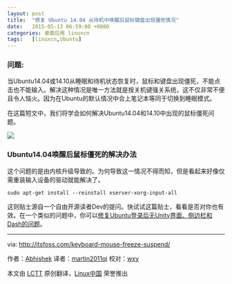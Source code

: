 ```yaml
---
layout: post
title:	"修复 Ubuntu 14.04 从待机中唤醒后鼠标键盘出现僵死情况"
date:	2015-05-13 06:59:00 +0800 
categories:	桌面应用 linuxcn 
tags:	[linuxcn,Ubuntu]
---
```



### 问题:


当Ubuntu14.04或14.10从睡眠和待机状态恢复时，鼠标和键盘出现僵死，不能点击也不能输入。解决这种情况是唯一方法就是按关机键强关系统，这不仅非常不便且令人恼火。因为在Ubuntu的默认情况中合上笔记本等同于切换到睡眠模式。


在这篇短文中，我们将学会如何解决Ubuntu14.04和14.10中出现的鼠标僵死问题。


![](/Asserts/Images//attachment/album/201505/12/230127r6gv60e826cgtltl.jpg)


### Ubuntu14.04唤醒后鼠标僵死的解决办法


这个问题的是由内核升级导致的。为何导致这一情况不得而知，但是看起来好像仅需重装输入设备的驱动就能解决了。



```
sudo apt-get install --reinstall xserver-xorg-input-all

```

这则贴士源自一个自由开源读者Dev的提问。快试试这篇贴士，看看是否对你也有效。在一个类似的问题中，你可以[修复Ubuntu登录后无Unity界面、侧边栏和Dash的问题](http://itsfoss.com/how-to-fix-no-unity-no-launcher-no-dash-in-ubuntu-12-10-quick-tip/)。




---


via: <http://itsfoss.com/keyboard-mouse-freeze-suspend/>


作者：[Abhishek](http://itsfoss.com/author/abhishek/) 译者：[martin2011qi](https://github.com/martin2011qi) 校对：[wxy](https://github.com/wxy)


本文由 [LCTT](https://github.com/LCTT/TranslateProject) 原创翻译，[Linux中国](http://linux.cn/) 荣誉推出
